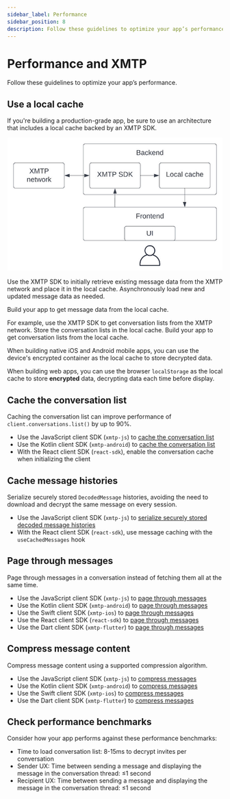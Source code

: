 ```yaml
---
sidebar_label: Performance
sidebar_position: 8
description: Follow these guidelines to optimize your app’s performance.
---
```


# Performance and XMTP

Follow these guidelines to optimize your app’s performance.

## Use a local cache

If you're building a production-grade app, be sure to use an architecture that includes a local cache backed by an XMTP SDK.

![](img/performance-architecture.jpeg)

Use the XMTP SDK to initially retrieve existing message data from the XMTP network and place it in the local cache. Asynchronously load new and updated message data as needed.

Build your app to get message data from the local cache.

For example, use the XMTP SDK to get conversation lists from the XMTP network. Store the conversation lists in the local cache. Build your app to get conversation lists from the local cache.

When building native iOS and Android mobile apps, you can use the device's encrypted container as the local cache to store decrypted data.

When building web apps, you can use the browser `localStorage` as the local cache to store **encrypted** data, decrypting data each time before display.

## Cache the conversation list

Caching the conversation list can improve performance of `client.conversations.list()` by up to 90%.

- Use the JavaScript client SDK (`xmtp-js`) to [cache the conversation list](/docs/sdks/js-quickstart#cache-conversations)
- Use the Kotlin client SDK (`xmtp-android`) to [cache the conversation list](/docs/sdks/kotlin-quickstart#cache-conversations)
- With the React client SDK (`react-sdk`), enable the conversation cache when initializing the client

## Cache message histories

Serialize securely stored `DecodedMessage` histories, avoiding the need to download and decrypt the same message on every session.

- Use the JavaScript client SDK (`xmtp-js`) to [serialize securely stored decoded message histories](https://github.com/xmtp/xmtp-js/releases/tag/v8.0.0)
- With the React client SDK (`react-sdk`), use message caching with the `useCachedMessages` hook

## Page through messages

Page through messages in a conversation instead of fetching them all at the same time.

- Use the JavaScript client SDK (`xmtp-js`) to [page through messages](/docs/sdks/js-quickstart#list-messages-in-a-conversation-with-pagination)
- Use the Kotlin client SDK (`xmtp-android`) to [page through messages](/docs/sdks/kotlin-quickstart#list-messages-in-a-conversation-with-pagination)
- Use the Swift client SDK (`xmtp-ios`) to [page through messages](/docs/sdks/swift-quickstart#list-messages-in-a-conversation-with-pagination)
- Use the React client SDK (`react-sdk`) to [page through messages](/docs/sdks/react-quickstart#page-through-messages)
- Use the Dart client SDK (`xmtp-flutter`) to [page through messages](/docs/sdks/dart-quickstart#list-messages-in-a-conversation-with-pagination)

## Compress message content

Compress message content using a supported compression algorithm.

- Use the JavaScript client SDK (`xmtp-js`) to [compress messages](/docs/sdks/js-quickstart#compression)
- Use the Kotlin client SDK (`xmtp-android`) to [compress messages](/docs/sdks/kotlin-quickstart#compression)
- Use the Swift client SDK (`xmtp-ios`) to [compress messages](/docs/sdks/swift-quickstart#compression)
- Use the Dart client SDK (`xmtp-flutter`) to [compress messages](/docs/sdks/dart-quickstart#compression)

## Check performance benchmarks

Consider how your app performs against these performance benchmarks:

- Time to load conversation list: 8-15ms to decrypt invites per conversation
- Sender UX: Time between sending a message and displaying the message in the conversation thread: ≤1 second
- Recipient UX: Time between sending a message and displaying the message in the conversation thread: ≤1 second
